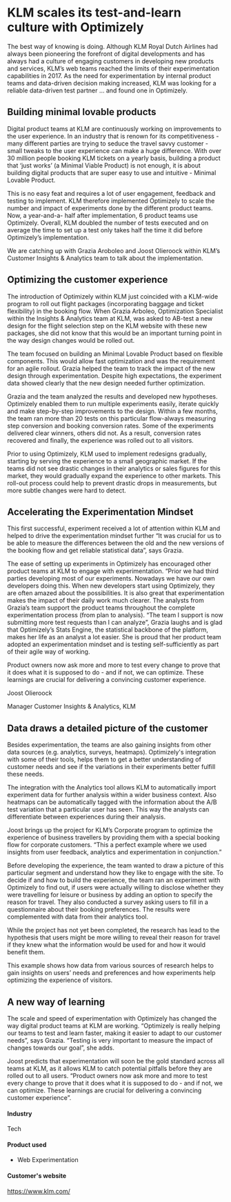 # KLM scales its test-and-learn culture with Optimizely

The best way of knowing is doing. Although KLM Royal Dutch Airlines had always
been pioneering the forefront of digital developments and has always had a
culture of engaging customers in developing new products and services, KLM’s web
teams reached the limits of their experimentation capabilities in 2017. As the
need for experimentation by internal product teams and data-driven decision
making increased, KLM was looking for a reliable data-driven test partner … and
found one in Optimizely.

## Building minimal lovable products

Digital product teams at KLM are continuously working on improvements to the
user experience. In an industry that is renown for its competitiveness - many
different parties are trying to seduce the travel savvy customer - small tweaks
to the user experience can make a huge difference. With over 30 million people
booking KLM tickets on a yearly basis, building a product that ‘just works’ (a
Minimal Viable Product) is not enough, it is about building digital products
that are super easy to use and intuitive - Minimal Lovable Product.

This is no easy feat and requires a lot of user engagement, feedback and testing
to implement. KLM therefore implemented Optimizely to scale the number and
impact of experiments done by the different product teams. Now, a year-and-a-
half after implementation, 6 product teams use Optimizely. Overall, KLM doubled
the number of tests executed and on average the time to set up a test only takes
half the time it did before Optimizely’s implementation.

We are catching up with Grazia Aroboleo and Joost Olieroock within KLM’s
Customer Insights & Analytics team to talk about the implementation.

## Optimizing the customer experience

The introduction of Optimizely within KLM just coincided with a KLM-wide program
to roll out flight packages (incorporating baggage and ticket flexibility) in
the booking flow. When Grazia Arboleo, Optimization Specialist within the
Insights & Analytics team at KLM, was asked to AB-test a new design for the
flight selection step on the KLM website with these new packages, she did not
know that this would be an important turning point in the way design changes
would be rolled out.

The team focused on building an Minimal Lovable Product based on flexible
components. This would allow fast optimization and was the requirement for an
agile rollout. Grazia helped the team to track the impact of the new design
through experimentation. Despite high expectations, the experiment data showed
clearly that the new design needed further optimization.

Grazia and the team analyzed the results and developed new hypotheses.
Optimizely enabled them to run multiple experiments easily, iterate quickly and
make step-by-step improvements to the design. Within a few months, the team ran
more than 20 tests on this particular flow-always measuring step conversion and
booking conversion rates. Some of the experiments delivered clear winners,
others did not. As a result, conversion rates recovered and finally, the
experience was rolled out to all visitors.

Prior to using Optimizely, KLM used to implement redesigns gradually, starting
by serving the experience to a small geographic market. If the teams did not see
drastic changes in their analytics or sales figures for this market, they would
gradually expand the experience to other markets. This roll-out process could
help to prevent drastic drops in measurements, but more subtle changes were hard
to detect.

## Accelerating the Experimentation Mindset

This first successful, experiment received a lot of attention within KLM and
helped to drive the experimentation mindset further “It was crucial for us to be
able to measure the differences between the old and the new versions of the
booking flow and get reliable statistical data”, says Grazia.

The ease of setting up experiments in Optimizely has encouraged other product
teams at KLM to engage with experimentation. “Prior we had third parties
developing most of our experiments. Nowadays we have our own developers doing
this. When new developers start using Optimizely, they are often amazed about
the possibilities. It is also great that experimentation makes the impact of
their daily work much clearer. The analysts from Grazia’s team support the
product teams throughout the complete experimentation process (from plan to
analysis). “The team I support is now submitting more test requests than I can
analyze”, Grazia laughs and is glad that Optimizely’s Stats Engine, the
statistical backbone of the platform, makes her life as an analyst a lot easier.
She is proud that her product team adopted an experimentation mindset and is
testing self-sufficiently as part of their agile way of working.

Product owners now ask more and more to test every change to prove that it does
what it is supposed to do - and if not, we can optimize. These learnings are
crucial for delivering a convincing customer experience.

Joost Olieroock

Manager Customer Insights & Analytics, KLM

## Data draws a detailed picture of the customer

Besides experimentation, the teams are also gaining insights from other data
sources (e.g. analytics, surveys, heatmaps). Optimizely's integration with some
of their tools, helps them to get a better understanding of customer needs and
see if the variations in their experiments better fulfill these needs.

The integration with the Analytics tool allows KLM to automatically import
experiment data for further analysis within a wider business context. Also
heatmaps can be automatically tagged with the information about the A/B test
variation that a particular user has seen. This way the analysts can
differentiate between experiences during their analysis.

Joost brings up the project for KLM’s Corporate program to optimize the
experience of business travellers by providing them with a special booking flow
for corporate customers. “This a perfect example where we used insights from
user feedback, analytics and experimentation in conjunction.”

Before developing the experience, the team wanted to draw a picture of this
particular segment and understand how they like to engage with the site. To
decide if and how to build the experience, the team ran an experiment with
Optimizely to find out, if users were actually willing to disclose whether they
were travelling for leisure or business by adding an option to specify the
reason for travel. They also conducted a survey asking users to fill in a
questionnaire about their booking preferences. The results were complemented
with data from their analytics tool.

While the project has not yet been completed, the research has lead to the
hypothesis that users might be more willing to reveal their reason for travel if
they knew what the information would be used for and how it would benefit them.

This example shows how data from various sources of research helps to gain
insights on users’ needs and preferences and how experiments help optimizing the
experience of visitors.

## A new way of learning

The scale and speed of experimentation with Optimizely has changed the way
digital product teams at KLM are working. “Optimizely is really helping our
teams to test and learn faster, making it easier to adapt to our customer
needs”, says Grazia. “Testing is very important to measure the impact of changes
towards our goal”, she adds.

Joost predicts that experimentation will soon be the gold standard across all
teams at KLM, as it allows KLM to catch potential pitfalls before they are
rolled out to all users. “Product owners now ask more and more to test every
change to prove that it does what it is supposed to do - and if not, we can
optimize. These learnings are crucial for delivering a convincing customer
experience”.

#### Industry

Tech

#### Product used

- Web Experimentation

#### Customer's website

https://www.klm.com/
